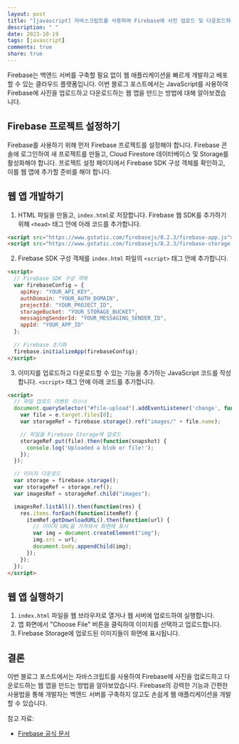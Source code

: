 ```yaml
---
layout: post
title: "[javascript] 자바스크립트를 사용하여 Firebase에 사진 업로드 및 다운로드하는 웹 앱 만들기"
description: " "
date: 2023-10-19
tags: [javascript]
comments: true
share: true
---
```


Firebase는 백엔드 서버를 구축할 필요 없이 웹 애플리케이션을 빠르게 개발하고 배포할 수 있는 클라우드 플랫폼입니다. 이번 블로그 포스트에서는 JavaScript를 사용하여 Firebase에 사진을 업로드하고 다운로드하는 웹 앱을 만드는 방법에 대해 알아보겠습니다.

## Firebase 프로젝트 설정하기
Firebase를 사용하기 위해 먼저 Firebase 프로젝트를 설정해야 합니다. Firebase 콘솔에 로그인하여 새 프로젝트를 만들고, Cloud Firestore 데이터베이스 및 Storage를 활성화해야 합니다. 프로젝트 설정 페이지에서 Firebase SDK 구성 객체를 확인하고, 이를 웹 앱에 추가할 준비를 해야 합니다.

## 웹 앱 개발하기
1. HTML 파일을 만들고, `index.html`로 저장합니다. Firebase 웹 SDK를 추가하기 위해 `<head>` 태그 안에 아래 코드를 추가합니다.

```html
<script src="https://www.gstatic.com/firebasejs/8.2.3/firebase-app.js"></script>
<script src="https://www.gstatic.com/firebasejs/8.2.3/firebase-storage.js"></script>
```

2. Firebase SDK 구성 객체를 `index.html` 파일의 `<script>` 태그 안에 추가합니다.

```html
<script>
  // Firebase SDK 구성 객체
  var firebaseConfig = {
    apiKey: "YOUR_API_KEY",
    authDomain: "YOUR_AUTH_DOMAIN",
    projectId: "YOUR_PROJECT_ID",
    storageBucket: "YOUR_STORAGE_BUCKET",
    messagingSenderId: "YOUR_MESSAGING_SENDER_ID",
    appId: "YOUR_APP_ID"
  };
  
  // Firebase 초기화
  firebase.initializeApp(firebaseConfig);
</script>
```

3. 이미지를 업로드하고 다운로드할 수 있는 기능을 추가하는 JavaScript 코드를 작성합니다. `<script>` 태그 안에 아래 코드를 추가합니다.

```html
<script>
  // 파일 업로드 이벤트 리스너
  document.querySelector("#file-upload").addEventListener('change', function(e) {
    var file = e.target.files[0];
    var storageRef = firebase.storage().ref("images/" + file.name);

    // 파일을 Firebase Storage에 업로드
    storageRef.put(file).then(function(snapshot) {
      console.log('Uploaded a blob or file!');
    });
  });

  // 이미지 다운로드
  var storage = firebase.storage();
  var storageRef = storage.ref();
  var imagesRef = storageRef.child("images");

  imagesRef.listAll().then(function(res) {
    res.items.forEach(function(itemRef) {
      itemRef.getDownloadURL().then(function(url) {
        // 이미지 URL을 가져와서 화면에 표시
        var img = document.createElement("img");
        img.src = url;
        document.body.appendChild(img);
      });
    });
  });
</script>
```

## 웹 앱 실행하기
1. `index.html` 파일을 웹 브라우저로 열거나 웹 서버에 업로드하여 실행합니다.
2. 앱 화면에서 "Choose File" 버튼을 클릭하여 이미지를 선택하고 업로드합니다.
3. Firebase Storage에 업로드된 이미지들이 화면에 표시됩니다.

## 결론
이번 블로그 포스트에서는 자바스크립트를 사용하여 Firebase에 사진을 업로드하고 다운로드하는 웹 앱을 만드는 방법을 알아보았습니다. Firebase의 강력한 기능과 간편한 사용법을 통해 개발자는 백엔드 서버를 구축하지 않고도 손쉽게 웹 애플리케이션을 개발할 수 있습니다.

참고 자료:
- [Firebase 공식 문서](https://firebase.google.com/docs)